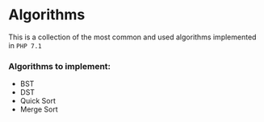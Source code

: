 # Algorithms
This is a collection of the most common and used algorithms implemented in `PHP 7.1` 

### Algorithms to implement:
- BST
- DST
- Quick Sort
- Merge Sort
